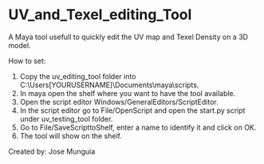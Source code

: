 # UV_and_Texel_editing_Tool
A Maya tool usefull to quickly edit the UV map and Texel Density on a 3D model.

How to set:
1. Copy the uv_editing_tool folder into C:\Users\[YOURUSERNAME]\Documents\maya\scripts.
1. In maya open the shelf where you want to have the tool available.
1. Open the script editor Windows/GeneralEditors/ScriptEditor.
1. In the script editor go to File/OpenScript and open the start.py script under uv_testing_tool folder.
1. Go to File/SaveScripttoShelf, enter a name to identify it and click on OK.
1. The tool will show on the shelf.

Created by:
Jose Munguia
